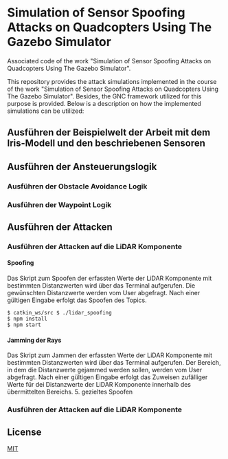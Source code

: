# Simulation of Sensor Spoofing Attacks on Quadcopters Using The Gazebo Simulator
Associated code of the work "Simulation of Sensor Spoofing Attacks on Quadcopters Using The Gazebo Simulator".

This repository provides the attack simulations implemented in the course of the work "Simulation of Sensor Spoofing Attacks on Quadcopters Using The Gazebo Simulator". Besides, the GNC framework utilized for this purpose is provided. Below is a description on how the implemented simulations can be utilized: 

## Ausführen der Beispielwelt der Arbeit mit dem Iris-Modell und den beschriebenen Sensoren

## Ausführen der Ansteuerungslogik

### Ausführen der Obstacle Avoidance Logik

### Ausführen der Waypoint Logik

## Ausführen der Attacken

### Ausführen der Attacken auf die LiDAR Komponente
#### Spoofing
   Das Skript zum Spoofen der erfassten Werte der LiDAR Komponente mit bestimmten Distanzwerten wird über das Terminal aufgerufen. Die gewünschten Distanzwerte werden vom User abgefragt. Nach einer gültigen Eingabe erfolgt das Spoofen des Topics. 
   ```
   $ catkin_ws/src $ ./lidar_spoofing
   $ npm install
   $ npm start
   ``` 
  
#### Jamming der Rays
   Das Skript zum Jammen der erfassten Werte der LiDAR Komponente mit bestimmten Distanzwerten wird über das Terminal aufgerufen. Der Bereich, in dem die Distanzwerte gejammed werden sollen, werden vom User abgefragt. Nach einer gültigen Eingabe erfolgt das Zuweisen zufälliger Werte für dei Distanzwerte der LiDAR Komponente innerhalb des übermittelten Bereichs. 
5. gezieltes Spoofen

### Ausführen der Attacken auf die LiDAR Komponente

## License
[MIT](https://choosealicense.com/licenses/mit/)
